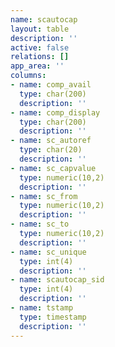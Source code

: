 ```yaml
---
name: scautocap
layout: table
description: ''
active: false
relations: []
app_area: ''
columns:
- name: comp_avail
  type: char(200)
  description: ''
- name: comp_display
  type: char(200)
  description: ''
- name: sc_autoref
  type: char(20)
  description: ''
- name: sc_capvalue
  type: numeric(10,2)
  description: ''
- name: sc_from
  type: numeric(10,2)
  description: ''
- name: sc_to
  type: numeric(10,2)
  description: ''
- name: sc_unique
  type: int(4)
  description: ''
- name: scautocap_sid
  type: int(4)
  description: ''
- name: tstamp
  type: timestamp
  description: ''
---
```


